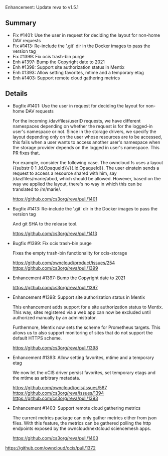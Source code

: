 Enhancement: Update reva to v1.5.1

Summary
-------

* Fix #1401: Use the user in request for deciding the layout for non-home DAV requests
* Fix #1413: Re-include the '.git' dir in the Docker images to pass the version tag
* Fix #1399: Fix ocis trash-bin purge
* Enh #1397: Bump the Copyright date to 2021
* Enh #1398: Support site authorization status in Mentix
* Enh #1393: Allow setting favorites, mtime and a temporary etag
* Enh #1403: Support remote cloud gathering metrics

Details
-------

* Bugfix #1401: Use the user in request for deciding the layout for non-home DAV requests

  For the incoming /dav/files/userID requests, we have different namespaces depending on
  whether the request is for the logged-in user's namespace or not. Since in the storage drivers,
  we specify the layout depending only on the user whose resources are to be accessed, this fails
  when a user wants to access another user's namespace when the storage provider depends on the
  logged in user's namespace. This PR fixes that.

  For example, consider the following case. The owncloud fs uses a layout {{substr 0 1
  .Id.OpaqueId}}/{{.Id.OpaqueId}}. The user einstein sends a request to access a resource
  shared with him, say /dav/files/marie/abcd, which should be allowed. However, based on the
  way we applied the layout, there's no way in which this can be translated to /m/marie/.

  https://github.com/cs3org/reva/pull/1401

* Bugfix #1413: Re-include the '.git' dir in the Docker images to pass the version tag

  And git SHA to the release tool.

  https://github.com/cs3org/reva/pull/1413

* Bugfix #1399: Fix ocis trash-bin purge

  Fixes the empty trash-bin functionality for ocis-storage

  https://github.com/owncloud/product/issues/254
  https://github.com/cs3org/reva/pull/1399

* Enhancement #1397: Bump the Copyright date to 2021

  https://github.com/cs3org/reva/pull/1397

* Enhancement #1398: Support site authorization status in Mentix

  This enhancement adds support for a site authorization status to Mentix. This way, sites
  registered via a web app can now be excluded until authorized manually by an administrator.

  Furthermore, Mentix now sets the scheme for Prometheus targets. This allows us to also support
  monitoring of sites that do not support the default HTTPS scheme.

  https://github.com/cs3org/reva/pull/1398

* Enhancement #1393: Allow setting favorites, mtime and a temporary etag

  We now let the oCIS driver persist favorites, set temporary etags and the mtime as arbitrary
  metadata.

  https://github.com/owncloud/ocis/issues/567
  https://github.com/cs3org/reva/issues/1394
  https://github.com/cs3org/reva/pull/1393

* Enhancement #1403: Support remote cloud gathering metrics

  The current metrics package can only gather metrics either from json files. With this feature,
  the metrics can be gathered polling the http endpoints exposed by the owncloud/nextcloud
  sciencemesh apps.

  https://github.com/cs3org/reva/pull/1403

https://github.com/owncloud/ocis/pull/1372
